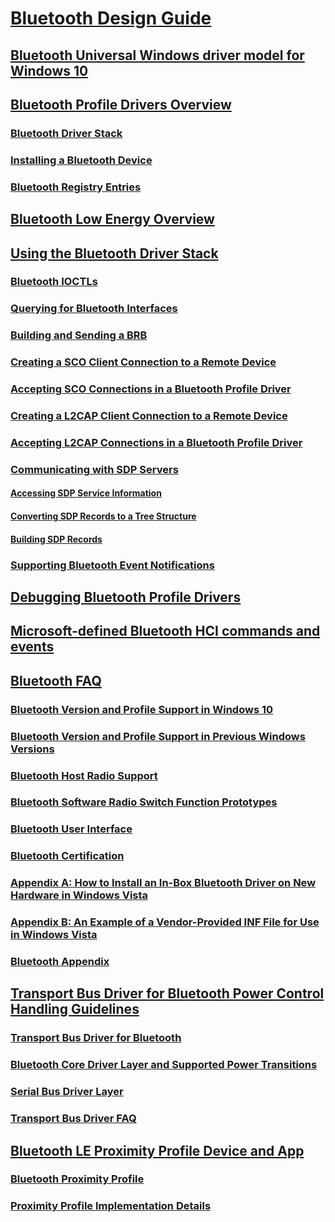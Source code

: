 # [Bluetooth Design Guide](index.md)
## [Bluetooth Universal Windows driver model for Windows 10](universal-bluetooth-driver-model-for-windows-10.md)
## [Bluetooth Profile Drivers Overview](bluetooth-profile-drivers-overview.md)
### [Bluetooth Driver Stack](bluetooth-driver-stack.md)
### [Installing a Bluetooth Device](installing-a-bluetooth-device.md)
### [Bluetooth Registry Entries](bluetooth-registry-entries.md)
## [Bluetooth Low Energy Overview](bluetooth-low-energy-overview.md)
## [Using the Bluetooth Driver Stack](using-the-bluetooth-driver-stack.md)
### [Bluetooth IOCTLs](bluetooth-ioctls2.md)
### [Querying for Bluetooth Interfaces](querying-for-bluetooth-interfaces.md)
### [Building and Sending a BRB](building-and-sending-a-brb.md)
### [Creating a SCO Client Connection to a Remote Device](creating-a-sco-client-connection-to-a-remote-device.md)
### [Accepting SCO Connections in a Bluetooth Profile Driver](accepting-sco-connections-in-a-bluetooth-profile-driver.md)
### [Creating a L2CAP Client Connection to a Remote Device](creating-a-l2cap-client-connection-to-a-remote-device.md)
### [Accepting L2CAP Connections in a Bluetooth Profile Driver](accepting-l2cap-connections-in-a-bluetooth-profile-driver.md)
### [Communicating with SDP Servers](communicating-with-sdp-servers.md)
#### [Accessing SDP Service Information](accessing-sdp-service-information.md)
#### [Converting SDP Records to a Tree Structure](converting-sdp-records-to-a-tree-structure.md)
#### [Building SDP Records](building-sdp-records.md)
### [Supporting Bluetooth Event Notifications](supporting-bluetooth-event-notifications.md)
## [Debugging Bluetooth Profile Drivers](debugging-bluetooth-profile-drivers.md)
## [Microsoft-defined Bluetooth HCI commands and events](microsoft-defined-bluetooth-hci-commands-and-events.md)
## [Bluetooth FAQ](bluetooth-faq.md)
### [Bluetooth Version and Profile Support in Windows 10](general-bluetooth-support-in-windows.md)
### [Bluetooth Version and Profile Support in Previous Windows Versions](bluetooth-support-in-previous-windows-versions.md)
### [Bluetooth Host Radio Support](bluetooth-host-radio-support.md)
### [Bluetooth Software Radio Switch Function Prototypes](bluetooth-software-radio-switch-function-prototypes.md)
### [Bluetooth User Interface](bluetooth-user-interface.md)
### [Bluetooth Certification](bluetooth-certification.md)
### [Appendix A: How to Install an In-Box Bluetooth Driver on New Hardware in Windows Vista](bluetooth-faq--appendix-a.md)
### [Appendix B: An Example of a Vendor-Provided INF File for Use in Windows Vista](bluetooth-faq--appendix-b.md)
### [Bluetooth Appendix](bluetooth-faq--appendix-c.md)
## [Transport Bus Driver for Bluetooth Power Control Handling Guidelines](transport-bus-driver-for-bluetooth-power-control-handling-guidelines.md)
### [Transport Bus Driver for Bluetooth](transport-bus-driver-for-bluetooth.md)
### [Bluetooth Core Driver Layer and Supported Power Transitions](bluetooth-core-driver-layer-and-supported-power-transitions.md)
### [Serial Bus Driver Layer](serial-bus-driver-layer.md)
### [Transport Bus Driver FAQ](transport-bus-driver-faq.md)
## [Bluetooth LE Proximity Profile Device and App](implementing-a-bluetooth-le-proximity-profile-device-and-application.md)
### [Bluetooth Proximity Profile](bluetooth-proximity-profile.md)
### [Proximity Profile Implementation Details](proximity-profile-implementation-details.md)

